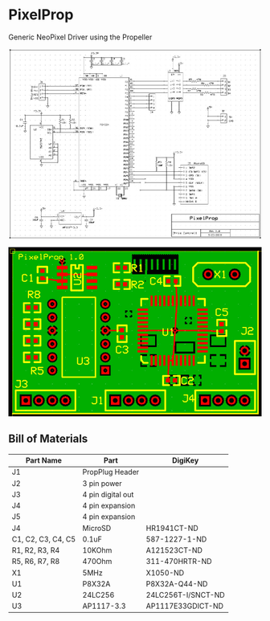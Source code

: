 # PixelProp

Generic NeoPixel Driver using the Propeller

![](https://github.com/topherCantrell/PixelProp/blob/master/art/PixelPropSCH.jpg)

![](https://github.com/topherCantrell/PixelProp/blob/master/art/PixelPropPCB.jpg)

## Bill of Materials

| Part Name | Part | DigiKey |
| --------- | ---- | ----    |
| J1        | PropPlug Header | |
| J2        | 3 pin power | |
| J3        | 4 pin digital out | |
| J4        | 4 pin expansion | |
| J5        | 4 pin expansion | |
| J4        | MicroSD | HR1941CT-ND |
| C1, C2, C3, C4, C5 | 0.1uF  | 587-1227-1-ND |
| R1, R2, R3, R4 | 10KOhm | A121523CT-ND |
| R5, R6, R7, R8 | 470Ohm | 311-470HRTR-ND |
| X1 | 5MHz | X1050-ND |
| U1 | P8X32A | P8X32A-Q44-ND | |
| U2 | 24LC256 | 24LC256T-I/SNCT-ND | |
| U3 | AP1117-3.3 | AP1117E33GDICT-ND | |
